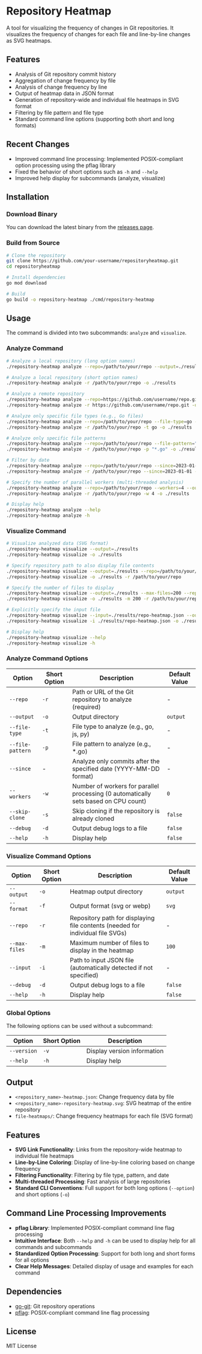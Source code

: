 # Repository Heatmap

A tool for visualizing the frequency of changes in Git repositories. It visualizes the frequency of changes for each file and line-by-line changes as SVG heatmaps.

## Features

- Analysis of Git repository commit history
- Aggregation of change frequency by file
- Analysis of change frequency by line
- Output of heatmap data in JSON format
- Generation of repository-wide and individual file heatmaps in SVG format
- Filtering by file pattern and file type
- Standard command line options (supporting both short and long formats)

## Recent Changes

- Improved command line processing: Implemented POSIX-compliant option processing using the pflag library
- Fixed the behavior of short options such as `-h` and `--help`
- Improved help display for subcommands (analyze, visualize)

## Installation

### Download Binary

You can download the latest binary from the [releases page](https://github.com/your-username/repositoryheatmap/releases).

### Build from Source

```bash
# Clone the repository
git clone https://github.com/your-username/repositoryheatmap.git
cd repositoryheatmap

# Install dependencies
go mod download

# Build
go build -o repository-heatmap ./cmd/repository-heatmap
```

## Usage

The command is divided into two subcommands: `analyze` and `visualize`.

### Analyze Command

```bash
# Analyze a local repository (long option names)
./repository-heatmap analyze --repo=/path/to/your/repo --output=./results

# Analyze a local repository (short option names)
./repository-heatmap analyze -r /path/to/your/repo -o ./results

# Analyze a remote repository
./repository-heatmap analyze --repo=https://github.com/username/repo.git --output=./results
./repository-heatmap analyze -r https://github.com/username/repo.git -o ./results

# Analyze only specific file types (e.g., Go files)
./repository-heatmap analyze --repo=/path/to/your/repo --file-type=go --output=./results
./repository-heatmap analyze -r /path/to/your/repo -t go -o ./results

# Analyze only specific file patterns
./repository-heatmap analyze --repo=/path/to/your/repo --file-pattern="*.go" --output=./results
./repository-heatmap analyze -r /path/to/your/repo -p "*.go" -o ./results

# Filter by date
./repository-heatmap analyze --repo=/path/to/your/repo --since=2023-01-01 --output=./results
./repository-heatmap analyze -r /path/to/your/repo --since=2023-01-01 -o ./results

# Specify the number of parallel workers (multi-threaded analysis)
./repository-heatmap analyze --repo=/path/to/your/repo --workers=4 --output=./results
./repository-heatmap analyze -r /path/to/your/repo -w 4 -o ./results

# Display help
./repository-heatmap analyze --help
./repository-heatmap analyze -h
```

### Visualize Command

```bash
# Visualize analyzed data (SVG format)
./repository-heatmap visualize --output=./results
./repository-heatmap visualize -o ./results

# Specify repository path to also display file contents
./repository-heatmap visualize --output=./results --repo=/path/to/your/repo
./repository-heatmap visualize -o ./results -r /path/to/your/repo

# Specify the number of files to display
./repository-heatmap visualize --output=./results --max-files=200 --repo=/path/to/your/repo
./repository-heatmap visualize -o ./results -m 200 -r /path/to/your/repo

# Explicitly specify the input file
./repository-heatmap visualize --input=./results/repo-heatmap.json --output=./results
./repository-heatmap visualize -i ./results/repo-heatmap.json -o ./results

# Display help
./repository-heatmap visualize --help
./repository-heatmap visualize -h
```

### Analyze Command Options

| Option | Short Option | Description | Default Value |
|------------|----------------|------|------------|
| `--repo` | `-r` | Path or URL of the Git repository to analyze (required) | - |
| `--output` | `-o` | Output directory | `output` |
| `--file-type` | `-t` | File type to analyze (e.g., go, js, py) | - |
| `--file-pattern` | `-p` | File pattern to analyze (e.g., *.go) | - |
| `--since` | - | Analyze only commits after the specified date (YYYY-MM-DD format) | - |
| `--workers` | `-w` | Number of workers for parallel processing (0 automatically sets based on CPU count) | `0` |
| `--skip-clone` | `-s` | Skip cloning if the repository is already cloned | `false` |
| `--debug` | `-d` | Output debug logs to a file | `false` |
| `--help` | `-h` | Display help | `false` |

### Visualize Command Options

| Option | Short Option | Description | Default Value |
|------------|----------------|------|------------|
| `--output` | `-o` | Heatmap output directory | `output` |
| `--format` | `-f` | Output format (svg or webp) | `svg` |
| `--repo` | `-r` | Repository path for displaying file contents (needed for individual file SVGs) | - |
| `--max-files` | `-m` | Maximum number of files to display in the heatmap | `100` |
| `--input` | `-i` | Path to input JSON file (automatically detected if not specified) | - |
| `--debug` | `-d` | Output debug logs to a file | `false` |
| `--help` | `-h` | Display help | `false` |

### Global Options

The following options can be used without a subcommand:

| Option | Short Option | Description |
|------------|----------------|------|
| `--version` | `-v` | Display version information |
| `--help` | `-h` | Display help |

## Output

- `<repository_name>-heatmap.json`: Change frequency data by file
- `<repository_name>-repository-heatmap.svg`: SVG heatmap of the entire repository
- `file-heatmaps/`: Change frequency heatmaps for each file (SVG format)

## Features

- **SVG Link Functionality**: Links from the repository-wide heatmap to individual file heatmaps
- **Line-by-Line Coloring**: Display of line-by-line coloring based on change frequency
- **Filtering Functionality**: Filtering by file type, pattern, and date
- **Multi-threaded Processing**: Fast analysis of large repositories
- **Standard CLI Conventions**: Full support for both long options (`--option`) and short options (`-o`)

## Command Line Processing Improvements

- **pflag Library**: Implemented POSIX-compliant command line flag processing
- **Intuitive Interface**: Both `--help` and `-h` can be used to display help for all commands and subcommands
- **Standardized Option Processing**: Support for both long and short forms for all options
- **Clear Help Messages**: Detailed display of usage and examples for each command

## Dependencies

- [go-git](https://github.com/go-git/go-git): Git repository operations
- [pflag](https://github.com/spf13/pflag): POSIX-compliant command line flag processing

## License

MIT License
